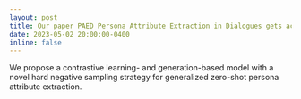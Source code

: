 ```yaml
---
layout: post
title: Our paper PAED Persona Attribute Extraction in Dialogues gets accepted in ACL 2023!
date: 2023-05-02 20:00:00-0400
inline: false
---
```


We propose a contrastive learning- and generation-based model with a novel hard negative sampling strategy for generalized zero-shot persona attribute extraction.
